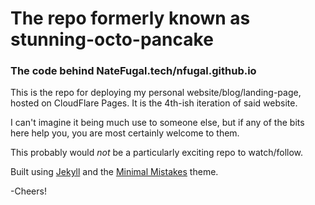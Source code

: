 # The repo formerly known as stunning-octo-pancake

### The code behind NateFugal.tech/nfugal.github.io

This is the repo for deploying my personal website/blog/landing-page, hosted on CloudFlare Pages. It is the 4th-ish iteration of said website.

I can't imagine it being much use to someone else, but if any of the bits here help you, you are most certainly welcome to them.

This probably would _not_ be a particularly exciting repo to watch/follow.

Built using [Jekyll](https://jekyllrb.com/) and the [Minimal Mistakes](https://mmistakes.github.io/minimal-mistakes/) theme.

-Cheers!
